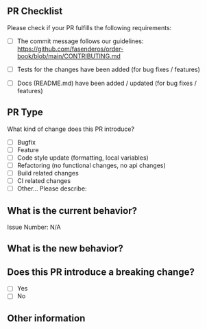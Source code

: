 ## PR Checklist
Please check if your PR fulfills the following requirements:

- [ ] The commit message follows our guidelines: https://github.com/fasenderos/order-book/blob/main/CONTRIBUTING.md
- [ ] Tests for the changes have been added (for bug fixes / features)
- [ ] Docs (README.md) have been added / updated (for bug fixes / features)


## PR Type
What kind of change does this PR introduce?

<!-- Please check the one that applies to this PR using "x". -->
- [ ] Bugfix
- [ ] Feature
- [ ] Code style update (formatting, local variables)
- [ ] Refactoring (no functional changes, no api changes)
- [ ] Build related changes
- [ ] CI related changes
- [ ] Other... Please describe:

## What is the current behavior?
<!-- Please describe the current behavior that you are modifying, or link to a relevant issue. -->

Issue Number: N/A


## What is the new behavior?


## Does this PR introduce a breaking change?
- [ ] Yes
- [ ] No

<!-- If this PR contains a breaking change, please describe the impact and migration path for existing applications below. -->


## Other information
